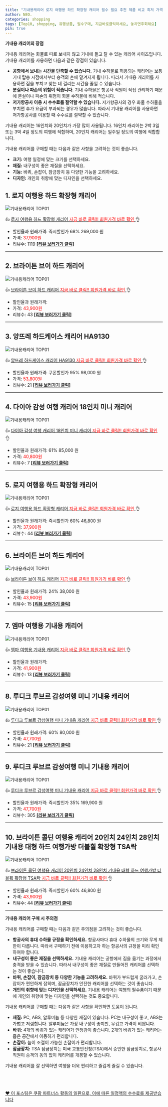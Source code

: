 ```yaml
---
title: "기내용캐리어 로지 여행용 하드 확장형 캐리어 필수 필요 추천 제품 비교 최저 가격 비교 장점 구매 후기 구매평"
author: NEO.
categories: shopping
tags: [Top10, shopping, 유행상품, 필수구매, 지금바로클릭하세요, 놓치면후회해요]
pin: true
---
```

**기내용 캐리어의 장점**

기내용 캐리어는 화물로 따로 보내지 않고 기내에 들고 탈 수 있는 캐리어 사이즈입니다. 기내용 캐리어를 사용하면 다음과 같은 장점이 있습니다.

* **공항에서 보내는 시간을 단축할 수 있습니다.** 기내 수하물로 허용되는 캐리어는 보통 기내 탑승 시점에서부터 승객의 손에 맡겨지게 됩니다. 따라서 기내용 캐리어를 사용하면 짐을 부치고 찾는 데 걸리는 시간을 줄일 수 있습니다.
* **분실이나 파손의 위험이 적습니다.** 기내 수하물은 항공사 직원이 직접 관리하기 때문에 분실이나 파손의 위험이 화물 수하물에 비해 적습니다.
* **저가항공사 이용 시 수수료를 절약할 수 있습니다.** 저가항공사의 경우 화물 수하물을 부치면 추가 요금이 부과되는 경우가 많습니다. 따라서 기내용 캐리어를 사용하면 저가항공사를 이용할 때 수수료를 절약할 수 있습니다.

기내용 캐리어는 16인치와 20인치가 가장 많이 사용됩니다. 16인치 캐리어는 2박 3일 또는 3박 4일 정도의 여행에 적합하며, 20인치 캐리어는 일주일 정도의 여행에 적합합니다.

기내용 캐리어를 구매할 때는 다음과 같은 사항을 고려하는 것이 좋습니다.

* **크기:** 여행 일정에 맞는 크기를 선택하세요.
* **재질:** 내구성이 좋은 재질을 선택하세요.
* **기능:** 바퀴, 손잡이, 잠금장치 등 다양한 기능을 고려하세요.
* **디자인:** 개인의 취향에 맞는 디자인을 선택하세요.

   

## 1. 로지 여행용 하드 확장형 캐리어

![기내용캐리어 TOP01](https://thumbnail10.coupangcdn.com/thumbnails/remote/490x490ex/image/retail/images/2023/11/02/10/3/d36960a5-38c7-4248-bbcd-bb97e04e743f.jpg)


👍 [로지 여행용 하드 확장형 캐리어 <font color=red> 지금 바로 클릭!! 회원가격 바로 확인 </font> ](https://link.coupang.com/re/AFFSDP?lptag=AF3617701&subid=GithubCoopas&pageKey=7217262664&traceid=V0-153&itemId=18503646701&vendorItemId=87645739290) 👌 


- 할인율과 원래가격: 즉시할인가 68%  269,000   원
- 가격: <span style='color:red'>37,900원</span>
- 리뷰수: 1119  [**[리뷰 보러가기 클릭]**](https://link.coupang.com/re/AFFSDP?lptag=AF3617701&subid=GithubCoopas&pageKey=7217262664&traceid=V0-153&itemId=18503646701&vendorItemId=87645739290)

---


   

## 2. 브라이튼 브이 하드 캐리어

![기내용캐리어 TOP01](https://thumbnail9.coupangcdn.com/thumbnails/remote/490x490ex/image/retail/images/2019/04/16/11/4/cf137a0d-eb91-401a-bcc2-b9a16399f229.jpg)


👍 [브라이튼 브이 하드 캐리어 <font color=red> 지금 바로 클릭!! 회원가격 바로 확인 </font> ](https://link.coupang.com/re/AFFSDP?lptag=AF3617701&subid=GithubCoopas&pageKey=208056828&traceid=V0-153&itemId=626071047&vendorItemId=4644103684) 👌 


- 할인율과 원래가격: 
- 가격: <span style='color:red'>43,900원</span>
- 리뷰수: 43  [**[리뷰 보러가기 클릭]**](https://link.coupang.com/re/AFFSDP?lptag=AF3617701&subid=GithubCoopas&pageKey=208056828&traceid=V0-153&itemId=626071047&vendorItemId=4644103684)

---


   

## 3. 앙뜨레 하드케이스 캐리어 HA9130

![기내용캐리어 TOP01](https://thumbnail8.coupangcdn.com/thumbnails/remote/490x490ex/image/retail/images/2914412104937760-50bafef3-60ea-4d1c-b35d-a480cbb5225b.jpg)


👍 [앙뜨레 하드케이스 캐리어 HA9130 <font color=red> 지금 바로 클릭!! 회원가격 바로 확인 </font> ](https://link.coupang.com/re/AFFSDP?lptag=AF3617701&subid=GithubCoopas&pageKey=7621393358&traceid=V0-153&itemId=2399251533&vendorItemId=70394244984) 👌 


- 할인율과 원래가격: 쿠폰할인가 95%  98,000   원
- 가격: <span style='color:red'>53,800원</span>
- 리뷰수: 21  [**[리뷰 보러가기 클릭]**](https://link.coupang.com/re/AFFSDP?lptag=AF3617701&subid=GithubCoopas&pageKey=7621393358&traceid=V0-153&itemId=2399251533&vendorItemId=70394244984)

---


   

## 4. 다이아 감성 여행 캐리어 18인치 미니 캐리어

![기내용캐리어 TOP01](https://thumbnail7.coupangcdn.com/thumbnails/remote/490x490ex/image/vendor_inventory/1e73/71c05d2a067d405eb4ac29205f956c3921268c927a42969291a9d07850b5.jpg)


👍 [다이아 감성 여행 캐리어 18인치 미니 캐리어 <font color=red> 지금 바로 클릭!! 회원가격 바로 확인 </font> ](https://link.coupang.com/re/AFFSDP?lptag=AF3617701&subid=GithubCoopas&pageKey=6997519319&traceid=V0-153&itemId=17148085736&vendorItemId=84336308868) 👌 


- 할인율과 원래가격: 61%  85,000   원
- 가격: <span style='color:red'>40,800원</span>
- 리뷰수: 7  [**[리뷰 보러가기 클릭]**](https://link.coupang.com/re/AFFSDP?lptag=AF3617701&subid=GithubCoopas&pageKey=6997519319&traceid=V0-153&itemId=17148085736&vendorItemId=84336308868)

---


   

## 5. 로지 여행용 하드 확장형 캐리어

![기내용캐리어 TOP01](https://thumbnail10.coupangcdn.com/thumbnails/remote/490x490ex/image/retail/images/2023/11/02/10/5/f26f8ccb-c758-40d1-9579-ad236613bfa6.jpg)


👍 [로지 여행용 하드 확장형 캐리어 <font color=red> 지금 바로 클릭!! 회원가격 바로 확인 </font> ](https://link.coupang.com/re/AFFSDP?lptag=AF3617701&subid=GithubCoopas&pageKey=7217262664&traceid=V0-153&itemId=18503646703&vendorItemId=87645739314) 👌 


- 할인율과 원래가격: 즉시할인가 60%  46,800   원
- 가격: <span style='color:red'>37,900원</span>
- 리뷰수: 44  [**[리뷰 보러가기 클릭]**](https://link.coupang.com/re/AFFSDP?lptag=AF3617701&subid=GithubCoopas&pageKey=7217262664&traceid=V0-153&itemId=18503646703&vendorItemId=87645739314)

---


   

## 6. 브라이튼 브이 하드 캐리어

![기내용캐리어 TOP01](https://thumbnail6.coupangcdn.com/thumbnails/remote/490x490ex/image/retail/images/384574521249026-4bae0890-133c-4ced-bb7e-682772365b68.jpg)


👍 [브라이튼 브이 하드 캐리어 <font color=red> 지금 바로 클릭!! 회원가격 바로 확인 </font> ](https://link.coupang.com/re/AFFSDP?lptag=AF3617701&subid=GithubCoopas&pageKey=208056828&traceid=V0-153&itemId=616768239&vendorItemId=4618070214) 👌 


- 할인율과 원래가격: 24%  38,000   원
- 가격: <span style='color:red'>43,900원</span>
- 리뷰수: 15  [**[리뷰 보러가기 클릭]**](https://link.coupang.com/re/AFFSDP?lptag=AF3617701&subid=GithubCoopas&pageKey=208056828&traceid=V0-153&itemId=616768239&vendorItemId=4618070214)

---


   

## 7. 엠마 여행용 기내용 캐리어

![기내용캐리어 TOP01](https://thumbnail9.coupangcdn.com/thumbnails/remote/490x490ex/image/rs_quotation_api/owre0ime/ec6df9a1182f4e94b8aa10a1e1b3b7c3.jpg)


👍 [엠마 여행용 기내용 캐리어 <font color=red> 지금 바로 클릭!! 회원가격 바로 확인 </font> ](https://link.coupang.com/re/AFFSDP?lptag=AF3617701&subid=GithubCoopas&pageKey=7595435726&traceid=V0-153&itemId=20080014754&vendorItemId=87175623878) 👌 


- 할인율과 원래가격: 
- 가격: <span style='color:red'>41,900원</span>
- 리뷰수: 13  [**[리뷰 보러가기 클릭]**](https://link.coupang.com/re/AFFSDP?lptag=AF3617701&subid=GithubCoopas&pageKey=7595435726&traceid=V0-153&itemId=20080014754&vendorItemId=87175623878)

---


   

## 8. 루디크 루브르 감성여행 미니 기내용 캐리어

![기내용캐리어 TOP01](https://thumbnail9.coupangcdn.com/thumbnails/remote/490x490ex/image/retail/images/1575090347713877-c21df360-984a-440c-8cb4-f15cf1a155c3.jpg)


👍 [루디크 루브르 감성여행 미니 기내용 캐리어 <font color=red> 지금 바로 클릭!! 회원가격 바로 확인 </font> ](https://link.coupang.com/re/AFFSDP?lptag=AF3617701&subid=GithubCoopas&pageKey=7355188221&traceid=V0-153&itemId=18937996813&vendorItemId=86064550963) 👌 


- 할인율과 원래가격: 60%  80,000   원
- 가격: <span style='color:red'>47,700원</span>
- 리뷰수: 21  [**[리뷰 보러가기 클릭]**](https://link.coupang.com/re/AFFSDP?lptag=AF3617701&subid=GithubCoopas&pageKey=7355188221&traceid=V0-153&itemId=18937996813&vendorItemId=86064550963)

---


   

## 9. 루디크 루브르 감성여행 미니 기내용 캐리어

![기내용캐리어 TOP01](https://thumbnail9.coupangcdn.com/thumbnails/remote/490x490ex/image/retail/images/1575090347713877-c21df360-984a-440c-8cb4-f15cf1a155c3.jpg)


👍 [루디크 루브르 감성여행 미니 기내용 캐리어 <font color=red> 지금 바로 클릭!! 회원가격 바로 확인 </font> ](https://link.coupang.com/re/AFFSDP?lptag=AF3617701&subid=GithubCoopas&pageKey=7355188221&traceid=V0-153&itemId=18937996813&vendorItemId=86064550963) 👌 


- 할인율과 원래가격: 즉시할인가 35%  169,900   원
- 가격: <span style='color:red'>47,700원</span>
- 리뷰수: 305  [**[리뷰 보러가기 클릭]**](https://link.coupang.com/re/AFFSDP?lptag=AF3617701&subid=GithubCoopas&pageKey=7355188221&traceid=V0-153&itemId=18937996813&vendorItemId=86064550963)

---


   

## 10. 브라이튼 콜딘 여행용 캐리어 20인치 24인치 28인치 기내용 대형 하드 여행가방 더블휠 확장형 TSA락

![기내용캐리어 TOP01](https://thumbnail8.coupangcdn.com/thumbnails/remote/490x490ex/image/vendor_inventory/f82c/8a80988743587f0870e460d69c76a1a79824a11e272ae3b061bbd74f6169.jpg)


👍 [브라이튼 콜딘 여행용 캐리어 20인치 24인치 28인치 기내용 대형 하드 여행가방 더블휠 확장형 TSA락 <font color=red> 지금 바로 클릭!! 회원가격 바로 확인 </font> ](https://link.coupang.com/re/AFFSDP?lptag=AF3617701&subid=GithubCoopas&pageKey=6945396524&traceid=V0-153&itemId=16855822362&vendorItemId=5132487610) 👌 


- 할인율과 원래가격: 즉시할인가 60%  46,800   원
- 가격: <span style='color:red'>43,900원</span>
- 리뷰수: 44  [**[리뷰 보러가기 클릭]**](https://link.coupang.com/re/AFFSDP?lptag=AF3617701&subid=GithubCoopas&pageKey=6945396524&traceid=V0-153&itemId=16855822362&vendorItemId=5132487610)

---
**기내용 캐리어 구매 시 주의점**

기내용 캐리어를 구매할 때는 다음과 같은 주의점을 고려하는 것이 좋습니다.

* **항공사의 휴대 수하물 규정을 확인하세요.** 항공사마다 휴대 수하물의 크기와 무게 제한이 다릅니다. 따라서 구매하기 전에 이용하고자 하는 항공사의 규정을 미리 확인하여야 합니다.
* **내구성이 좋은 재질을 선택하세요.** 기내용 캐리어는 공항에서 짐을 옮기는 과정에서 충격을 받을 수 있습니다. 따라서 내구성이 좋은 재질로 만들어진 캐리어를 선택하는 것이 좋습니다.
* **바퀴, 손잡이, 잠금장치 등 다양한 기능을 고려하세요.** 바퀴가 부드럽게 굴러가고, 손잡이가 편안하게 잡히며, 잠금장치가 안전한 캐리어를 선택하는 것이 좋습니다.
* **개인의 취향에 맞는 디자인을 선택하세요.** 기내용 캐리어는 여행의 필수품이기 때문에 개인의 취향에 맞는 디자인을 선택하는 것도 중요합니다.

기내용 캐리어를 구매할 때는 다음과 같은 사항을 확인하면 도움이 됩니다.

* **재질:** PC, ABS, 알루미늄 등 다양한 재질이 있습니다. PC는 내구성이 좋고, ABS는 가볍고 저렴합니다. 알루미늄은 가장 내구성이 좋지만, 무겁고 가격이 비쌉니다.
* **바퀴:** 4개의 바퀴가 있는 캐리어가 안정감이 좋습니다. 2개의 바퀴가 있는 캐리어는 좁은 공간에서 이동하기 편리합니다.
* **손잡이:** 높이 조절이 가능한 손잡이가 편리합니다.
* **잠금장치:** TSA 잠금장치는 미국 교통안전청(TSA)에서 승인한 잠금장치로, 항공사 직원이 승객의 동의 없이 캐리어를 개봉할 수 있습니다.

기내용 캐리어를 잘 선택하면 여행을 더욱 편리하고 즐겁게 즐길 수 있습니다.<br><br><br><br><br> [ ❤  이 포스팅은 쿠팡 파트너스 활동의 일환으로, 이에 따른 일정액의 수수료를 제공받습니다](https://link.coupang.com/a/bcEFyh)